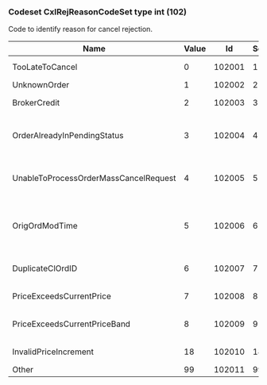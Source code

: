 ### Codeset CxlRejReasonCodeSet type int (102)

Code to identify reason for cancel rejection.

| Name                                  | Value | Id     | Sort | Synopsis                                                           |
|---------------------------------------|-------|--------|------|--------------------------------------------------------------------|
| TooLateToCancel                       | 0     | 102001 | 1    | Too late to cancel                                                 |
| UnknownOrder                          | 1     | 102002 | 2    | Unknown order                                                      |
| BrokerCredit                          | 2     | 102003 | 3    | Broker / Exchange Option                                           |
| OrderAlreadyInPendingStatus           | 3     | 102004 | 4    | Order already in Pending Cancel or Pending Replace status          |
| UnableToProcessOrderMassCancelRequest | 4     | 102005 | 5    | Unable to process Order Mass Cancel Request                        |
| OrigOrdModTime                        | 5     | 102006 | 6    | OrigOrdModTime (586) did not match last TransactTime (60) of order |
| DuplicateClOrdID                      | 6     | 102007 | 7    | Duplicate ClOrdID (11) received                                    |
| PriceExceedsCurrentPrice              | 7     | 102008 | 8    | Price exceeds current price                                        |
| PriceExceedsCurrentPriceBand          | 8     | 102009 | 9    | Price exceeds current price band                                   |
| InvalidPriceIncrement                 | 18    | 102010 | 18   | Invalid price increment                                            |
| Other                                 | 99    | 102011 | 99   | Other                                                              |

